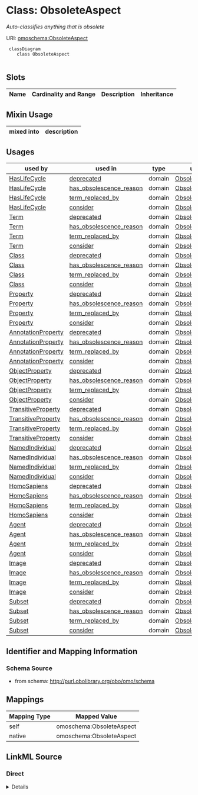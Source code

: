 # Class: ObsoleteAspect
_Auto-classifies anything that is obsolete_




URI: [omoschema:ObsoleteAspect](http://purl.obolibrary.org/obo/omo/schema/ObsoleteAspect)



```{mermaid}
 classDiagram
    class ObsoleteAspect
      
```




<!-- no inheritance hierarchy -->


## Slots

| Name | Cardinality and Range | Description | Inheritance |
| ---  | --- | --- | --- |



## Mixin Usage

| mixed into | description |
| --- | --- |




## Usages

| used by | used in | type | used |
| ---  | --- | --- | --- |
| [HasLifeCycle](HasLifeCycle.md) | [deprecated](deprecated.md) | domain | [ObsoleteAspect](ObsoleteAspect.md) |
| [HasLifeCycle](HasLifeCycle.md) | [has_obsolescence_reason](has_obsolescence_reason.md) | domain | [ObsoleteAspect](ObsoleteAspect.md) |
| [HasLifeCycle](HasLifeCycle.md) | [term_replaced_by](term_replaced_by.md) | domain | [ObsoleteAspect](ObsoleteAspect.md) |
| [HasLifeCycle](HasLifeCycle.md) | [consider](consider.md) | domain | [ObsoleteAspect](ObsoleteAspect.md) |
| [Term](Term.md) | [deprecated](deprecated.md) | domain | [ObsoleteAspect](ObsoleteAspect.md) |
| [Term](Term.md) | [has_obsolescence_reason](has_obsolescence_reason.md) | domain | [ObsoleteAspect](ObsoleteAspect.md) |
| [Term](Term.md) | [term_replaced_by](term_replaced_by.md) | domain | [ObsoleteAspect](ObsoleteAspect.md) |
| [Term](Term.md) | [consider](consider.md) | domain | [ObsoleteAspect](ObsoleteAspect.md) |
| [Class](Class.md) | [deprecated](deprecated.md) | domain | [ObsoleteAspect](ObsoleteAspect.md) |
| [Class](Class.md) | [has_obsolescence_reason](has_obsolescence_reason.md) | domain | [ObsoleteAspect](ObsoleteAspect.md) |
| [Class](Class.md) | [term_replaced_by](term_replaced_by.md) | domain | [ObsoleteAspect](ObsoleteAspect.md) |
| [Class](Class.md) | [consider](consider.md) | domain | [ObsoleteAspect](ObsoleteAspect.md) |
| [Property](Property.md) | [deprecated](deprecated.md) | domain | [ObsoleteAspect](ObsoleteAspect.md) |
| [Property](Property.md) | [has_obsolescence_reason](has_obsolescence_reason.md) | domain | [ObsoleteAspect](ObsoleteAspect.md) |
| [Property](Property.md) | [term_replaced_by](term_replaced_by.md) | domain | [ObsoleteAspect](ObsoleteAspect.md) |
| [Property](Property.md) | [consider](consider.md) | domain | [ObsoleteAspect](ObsoleteAspect.md) |
| [AnnotationProperty](AnnotationProperty.md) | [deprecated](deprecated.md) | domain | [ObsoleteAspect](ObsoleteAspect.md) |
| [AnnotationProperty](AnnotationProperty.md) | [has_obsolescence_reason](has_obsolescence_reason.md) | domain | [ObsoleteAspect](ObsoleteAspect.md) |
| [AnnotationProperty](AnnotationProperty.md) | [term_replaced_by](term_replaced_by.md) | domain | [ObsoleteAspect](ObsoleteAspect.md) |
| [AnnotationProperty](AnnotationProperty.md) | [consider](consider.md) | domain | [ObsoleteAspect](ObsoleteAspect.md) |
| [ObjectProperty](ObjectProperty.md) | [deprecated](deprecated.md) | domain | [ObsoleteAspect](ObsoleteAspect.md) |
| [ObjectProperty](ObjectProperty.md) | [has_obsolescence_reason](has_obsolescence_reason.md) | domain | [ObsoleteAspect](ObsoleteAspect.md) |
| [ObjectProperty](ObjectProperty.md) | [term_replaced_by](term_replaced_by.md) | domain | [ObsoleteAspect](ObsoleteAspect.md) |
| [ObjectProperty](ObjectProperty.md) | [consider](consider.md) | domain | [ObsoleteAspect](ObsoleteAspect.md) |
| [TransitiveProperty](TransitiveProperty.md) | [deprecated](deprecated.md) | domain | [ObsoleteAspect](ObsoleteAspect.md) |
| [TransitiveProperty](TransitiveProperty.md) | [has_obsolescence_reason](has_obsolescence_reason.md) | domain | [ObsoleteAspect](ObsoleteAspect.md) |
| [TransitiveProperty](TransitiveProperty.md) | [term_replaced_by](term_replaced_by.md) | domain | [ObsoleteAspect](ObsoleteAspect.md) |
| [TransitiveProperty](TransitiveProperty.md) | [consider](consider.md) | domain | [ObsoleteAspect](ObsoleteAspect.md) |
| [NamedIndividual](NamedIndividual.md) | [deprecated](deprecated.md) | domain | [ObsoleteAspect](ObsoleteAspect.md) |
| [NamedIndividual](NamedIndividual.md) | [has_obsolescence_reason](has_obsolescence_reason.md) | domain | [ObsoleteAspect](ObsoleteAspect.md) |
| [NamedIndividual](NamedIndividual.md) | [term_replaced_by](term_replaced_by.md) | domain | [ObsoleteAspect](ObsoleteAspect.md) |
| [NamedIndividual](NamedIndividual.md) | [consider](consider.md) | domain | [ObsoleteAspect](ObsoleteAspect.md) |
| [HomoSapiens](HomoSapiens.md) | [deprecated](deprecated.md) | domain | [ObsoleteAspect](ObsoleteAspect.md) |
| [HomoSapiens](HomoSapiens.md) | [has_obsolescence_reason](has_obsolescence_reason.md) | domain | [ObsoleteAspect](ObsoleteAspect.md) |
| [HomoSapiens](HomoSapiens.md) | [term_replaced_by](term_replaced_by.md) | domain | [ObsoleteAspect](ObsoleteAspect.md) |
| [HomoSapiens](HomoSapiens.md) | [consider](consider.md) | domain | [ObsoleteAspect](ObsoleteAspect.md) |
| [Agent](Agent.md) | [deprecated](deprecated.md) | domain | [ObsoleteAspect](ObsoleteAspect.md) |
| [Agent](Agent.md) | [has_obsolescence_reason](has_obsolescence_reason.md) | domain | [ObsoleteAspect](ObsoleteAspect.md) |
| [Agent](Agent.md) | [term_replaced_by](term_replaced_by.md) | domain | [ObsoleteAspect](ObsoleteAspect.md) |
| [Agent](Agent.md) | [consider](consider.md) | domain | [ObsoleteAspect](ObsoleteAspect.md) |
| [Image](Image.md) | [deprecated](deprecated.md) | domain | [ObsoleteAspect](ObsoleteAspect.md) |
| [Image](Image.md) | [has_obsolescence_reason](has_obsolescence_reason.md) | domain | [ObsoleteAspect](ObsoleteAspect.md) |
| [Image](Image.md) | [term_replaced_by](term_replaced_by.md) | domain | [ObsoleteAspect](ObsoleteAspect.md) |
| [Image](Image.md) | [consider](consider.md) | domain | [ObsoleteAspect](ObsoleteAspect.md) |
| [Subset](Subset.md) | [deprecated](deprecated.md) | domain | [ObsoleteAspect](ObsoleteAspect.md) |
| [Subset](Subset.md) | [has_obsolescence_reason](has_obsolescence_reason.md) | domain | [ObsoleteAspect](ObsoleteAspect.md) |
| [Subset](Subset.md) | [term_replaced_by](term_replaced_by.md) | domain | [ObsoleteAspect](ObsoleteAspect.md) |
| [Subset](Subset.md) | [consider](consider.md) | domain | [ObsoleteAspect](ObsoleteAspect.md) |






## Identifier and Mapping Information







### Schema Source


* from schema: http://purl.obolibrary.org/obo/omo/schema





## Mappings

| Mapping Type | Mapped Value |
| ---  | ---  |
| self | omoschema:ObsoleteAspect |
| native | omoschema:ObsoleteAspect |





## LinkML Source

<!-- TODO: investigate https://stackoverflow.com/questions/37606292/how-to-create-tabbed-code-blocks-in-mkdocs-or-sphinx -->

### Direct

<details>
```yaml
name: ObsoleteAspect
description: Auto-classifies anything that is obsolete
from_schema: http://purl.obolibrary.org/obo/omo/schema
rank: 1000
mixin: true
slot_usage:
  label:
    name: label
    pattern: ^obsolete
classification_rules:
- slot_conditions:
    deprecated:
      name: deprecated
      equals_expression: 'true'

```
</details>

### Induced

<details>
```yaml
name: ObsoleteAspect
description: Auto-classifies anything that is obsolete
from_schema: http://purl.obolibrary.org/obo/omo/schema
rank: 1000
mixin: true
slot_usage:
  label:
    name: label
    pattern: ^obsolete
classification_rules:
- slot_conditions:
    deprecated:
      name: deprecated
      equals_expression: 'true'

```
</details>
